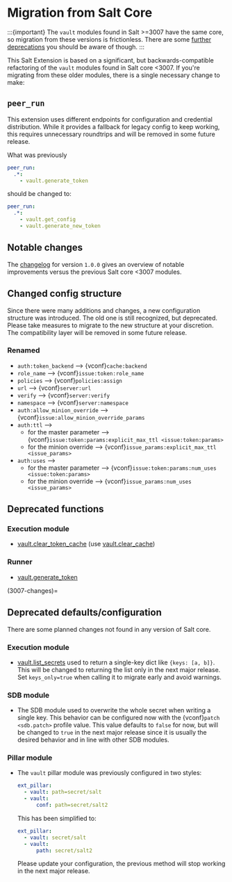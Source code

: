 # Migration from Salt Core
:::{important}
The `vault` modules found in Salt >=3007 have the same core, so migration from
these versions is frictionless. There are some
[further deprecations](#3007-changes) you should be aware of though.
:::

This Salt Extension is based on a significant, but backwards-compatible
refactoring of the `vault` modules found in Salt core <3007. If you're migrating
from these older modules, there is a single necessary change to make:

## `peer_run`
This extension uses different endpoints for configuration and credential
distribution. While it provides a fallback for legacy config to keep working,
this requires unnecessary roundtrips and will be removed in some future release.

What was previously
```yaml
peer_run:
  .*:
    - vault.generate_token
```

should be changed to:
```yaml
peer_run:
  .*:
    - vault.get_config
    - vault.generate_new_token
```

## Notable changes
The [changelog](#changelog-target) for version `1.0.0` gives an overview of notable
improvements versus the previous Salt core <3007 modules.

## Changed config structure
Since there were many additions and changes, a new configuration structure
was introduced. The old one is still recognized, but deprecated.
Please take measures to migrate to the new structure at your discretion.
The compatibility layer will be removed in some future release.

### Renamed
- `auth:token_backend` --> {vconf}`cache:backend`
- `role_name` --> {vconf}`issue:token:role_name`
- `policies` --> {vconf}`policies:assign`
- `url` --> {vconf}`server:url`
- `verify` --> {vconf}`server:verify`
- `namespace` --> {vconf}`server:namespace`
- `auth:allow_minion_override` --> {vconf}`issue:allow_minion_override_params`
- `auth:ttl` -->
    * for the master parameter --> {vconf}`issue:token:params:explicit_max_ttl <issue:token:params>`
    * for the minion override --> {vconf}`issue_params:explicit_max_ttl <issue_params>`
- `auth:uses` -->
    * for the master parameter --> {vconf}`issue:token:params:num_uses <issue:token:params>`
    * for the minion override --> {vconf}`issue_params:num_uses <issue_params>`

## Deprecated functions
### Execution module
- [vault.clear_token_cache](saltext.vault.modules.vault.clear_token_cache) (use [vault.clear_cache](saltext.vault.modules.vault.clear_cache))

### Runner
- [vault.generate_token](saltext.vault.runners.vault.generate_token)

(3007-changes)=
## Deprecated defaults/configuration
There are some planned changes not found in any version of Salt core.

### Execution module
* [vault.list_secrets](saltext.vault.modules.vault.list_secrets) used to return
  a single-key dict like `{keys: [a, b]}`.
  This will be changed to returning the list only in the next major release.
  Set `keys_only=true` when calling it to migrate early and avoid warnings.

### SDB module
* The SDB module used to overwrite the whole secret when writing a single key.
  This behavior can be configured now with the {vconf}`patch <sdb.patch>` profile value.
  This value defaults to `false` for now, but will be changed to `true` in the next
  major release since it is usually the desired behavior and in line with other SDB modules.

### Pillar module
* The `vault` pillar module was previously configured in two styles:
  ```yaml
  ext_pillar:
    - vault: path=secret/salt
    - vault:
        conf: path=secret/salt2
  ```
  This has been simplified to:
  ```yaml
  ext_pillar:
    - vault: secret/salt
    - vault:
        path: secret/salt2
  ```
  Please update your configuration, the previous method will stop working
  in the next major release.
